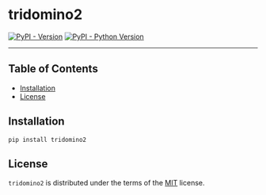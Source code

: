 # tridomino2

[![PyPI - Version](https://img.shields.io/pypi/v/tridomino2.svg)](https://pypi.org/project/tridomino2)
[![PyPI - Python Version](https://img.shields.io/pypi/pyversions/tridomino2.svg)](https://pypi.org/project/tridomino2)

-----

## Table of Contents

- [Installation](#installation)
- [License](#license)

## Installation

```console
pip install tridomino2
```

## License

`tridomino2` is distributed under the terms of the [MIT](https://spdx.org/licenses/MIT.html) license.
